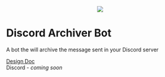 <div align="center">
  <img align="center" src="https://github.com/tonymoooon543/Archiver-Bot/blob/master/images/archiver-logo.png">
</div>

# Discord Archiver Bot
A bot the will archive the message sent in your Discord server 
<br>

[Design Doc](https://docs.google.com/document/d/1NSTKACz6Wpv1edkfoGk8LI14Fak8J976HZ97tl4d2Pg/edit?usp=sharing)
<br>
Discord - *coming soon*
